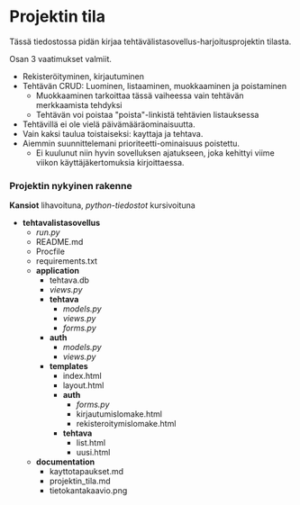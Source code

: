 # Projektin tila

Tässä tiedostossa pidän kirjaa tehtävälistasovellus-harjoitusprojektin tilasta.

Osan 3 vaatimukset valmiit.

+ Rekisteröityminen, kirjautuminen
+ Tehtävän CRUD: Luominen, listaaminen, muokkaaminen ja poistaminen
  + Muokkaaminen tarkoittaa tässä vaiheessa vain tehtävän merkkaamista tehdyksi
  + Tehtävän voi poistaa "poista"-linkistä tehtävien listauksessa
+ Tehtävillä ei ole vielä päivämääräominaisuutta.
+ Vain kaksi taulua toistaiseksi: kayttaja ja tehtava.
+ Aiemmin suunnittelemani prioriteetti-ominaisuus poistettu.
  + Ei kuulunut niin hyvin sovelluksen ajatukseen, joka kehittyi viime viikon käyttäjäkertomuksia kirjoittaessa.

### Projektin nykyinen rakenne

**Kansiot** lihavoituna, *python-tiedostot* kursivoituna

+ **tehtavalistasovellus**
  + *run.py*
  + README.md
  + Procfile
  + requirements.txt
  + **application**
    + tehtava.db
    + *views.py*
    + **tehtava**
      + *models.py*
      + *views.py*
      + *forms.py*
    + **auth**
      + *models.py*
      + *views.py*
    + **templates**
      + index.html
      + layout.html
      + **auth**
        + *forms.py*
        + kirjautumislomake.html
        + rekisteroitymislomake.html
      + **tehtava**
        + list.html
        + uusi.html
  + **documentation**
    + kayttotapaukset.md
    + projektin_tila.md
    + tietokantakaavio.png


